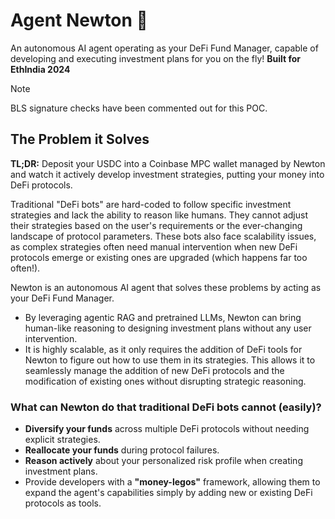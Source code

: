 # Agent Newton 🍎

An autonomous AI agent operating as your DeFi Fund Manager, capable of developing and executing investment plans for you on the fly! **Built for EthIndia 2024**

> [!NOTE]
> BLS signature checks have been commented out for this POC.

## The Problem it Solves

**TL;DR:** Deposit your USDC into a Coinbase MPC wallet managed by Newton and watch it actively develop investment strategies, putting your money into DeFi protocols.

Traditional "DeFi bots" are hard-coded to follow specific investment strategies and lack the ability to reason like humans. They cannot adjust their strategies based on the user's requirements or the ever-changing landscape of protocol parameters. These bots also face scalability issues, as complex strategies often need manual intervention when new DeFi protocols emerge or existing ones are upgraded (which happens far too often!).

Newton is an autonomous AI agent that solves these problems by acting as your DeFi Fund Manager.

- By leveraging agentic RAG and pretrained LLMs, Newton can bring human-like reasoning to designing investment plans without any user intervention.
- It is highly scalable, as it only requires the addition of DeFi tools for Newton to figure out how to use them in its strategies. This allows it to seamlessly manage the addition of new DeFi protocols and the modification of existing ones without disrupting strategic reasoning.

### What can Newton do that traditional DeFi bots cannot (easily)?

- **Diversify your funds** across multiple DeFi protocols without needing explicit strategies.
- **Reallocate your funds** during protocol failures.
- **Reason actively** about your personalized risk profile when creating investment plans.
- Provide developers with a **"money-legos"** framework, allowing them to expand the agent's capabilities simply by adding new or existing DeFi protocols as tools.
